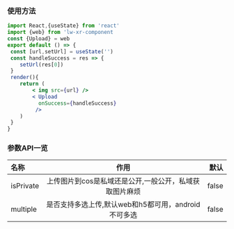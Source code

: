 ### 使用方法

```jsx
import React,{useState} from 'react'
import {web} from 'lw-xr-component
const {Upload} = web
export default () => {
 const [url,setUrl] = useState('')
 const handleSuccess = res => {
    setUrl(res[0])
 }
 render(){
    return (
        < img src={url} />
        < Upload
          onSuccess={handleSuccess}
         />
    )
 }
}
```
       



### 参数API一览
|名称|作用|默认|
|:----|:-----:|-----:|
|isPrivate|上传图片到cos是私域还是公开,一般公开，私域获取图片麻烦|false|
|multiple|是否支持多选上传,默认web和h5都可用，android不可多选|false|

